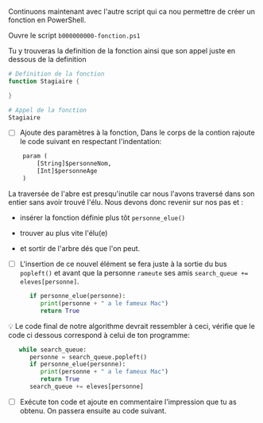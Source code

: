 Continuons maintenant avec l'autre script qui ca nou permettre de créer un fonction en PowerShell.

Ouvre le script `b000000000-fonction.ps1`

Tu y trouveras la definition de la fonction ainsi que son appel juste en dessous de la definition

```powershell
# Definition de la fonction
function Stagiaire {

}

# Appel de la fonction
Stagiaire
```

- [ ] Ajoute des paramètres à la fonction, Dans le corps de la contion rajoute le code suivant en respectant l'indentation:

```python
    param (
        [String]$personneNom,
        [Int]$personneAge
    )
```

La traversée de l'abre est presqu'inutile car nous l'avons traversé dans son entier sans avoir trouvé l'élu. Nous devons donc revenir sur nos pas et :

* insérer la fonction définie plus tôt `personne_elue()`

* trouver au plus vite l'élu(e) 

* et sortir de l'arbre dés que l'on peut. 


- [ ] L'insertion de ce nouvel élément se fera juste à la sortie du bus `popleft()` et avant que la personne `rameute` ses amis `search_queue += eleves[personne]`.

```python
      if personne_elue(personne):
         print(personne + " a le fameux Mac")
         return True
```

:bulb: Le code final de notre algorithme devrait ressembler à ceci, vérifie que le code ci dessous correspond à celui de ton programme:

```python
   while search_queue:
      personne = search_queue.popleft()
      if personne_elue(personne):
         print(personne + " a le fameux Mac")
         return True
      search_queue += eleves[personne]
```

- [ ] Exécute ton code et ajoute en commentaire l'impression que tu as obtenu. On passera ensuite au code suivant.
